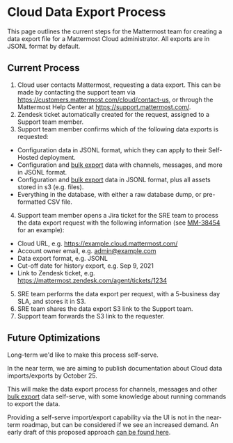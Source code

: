 # Cloud Data Export Process

This page outlines the current steps for the Mattermost team for creating a data export file for a Mattermost Cloud administrator. All exports are in JSONL format by default.

## Current Process

1. Cloud user contacts Mattermost, requesting a data export. This can be made by contacting the support team via https://customers.mattermost.com/cloud/contact-us, or through the Mattermost Help Center at https://support.mattermost.com/.
2. Zendesk ticket automatically created for the request, assigned to a Support team member.
3. Support team member confirms which of the following data exports is requested:

 - Configuration data in JSONL format, which they can apply to their Self-Hosted deployment.
 - Configuration and [bulk export](https://docs.mattermost.com/manage/bulk-export-tool.html) data with channels, messages, and more in JSONL format.
 - Configuration and [bulk export](https://docs.mattermost.com/manage/bulk-export-tool.html) data in JSONL format, plus all assets stored in s3 (e.g. files).
 - Everything in the database, with either a raw database dump, or pre-formatted CSV file.

4. Support team member opens a Jira ticket for the SRE team to process the data export request with the following information (see [MM-38454](https://mattermost.atlassian.net/browse/MM-38454) for an example):

 - Cloud URL, e.g. https://example.cloud.mattermost.com/
 - Account owner email, e.g. admin@example.com
 - Data export format, e.g. JSONL
 - Cut-off date for history export, e.g. Sep 9, 2021
 - Link to Zendesk ticket, e.g. https://mattermost.zendesk.com/agent/tickets/1234

5. SRE team performs the data export per request, with a 5-business day SLA, and stores it in S3.
6. SRE team shares the data export S3 link to the Support team.
7. Support team forwards the S3 link to the requester.

## Future Optimizations

Long-term we'd like to make this process self-serve.

In the near term, we are aiming to publish documentation about Cloud data imports/exports by October 25. 

This will make the data export process for channels, messages and other [bulk export](https://docs.mattermost.com/manage/bulk-export-tool.html) data self-serve, with some knowledge about running commands to export the data.

Providing a self-serve import/export capability via the UI is not in the near-term roadmap, but can be considered if we see an increased demand. An early draft of this proposed approach [can be found here](https://docs.google.com/document/d/1eTTdd8uM1FxVcPcCrtdPlbOcVZE2UwHLWL2Jy-MmYts/edit).

